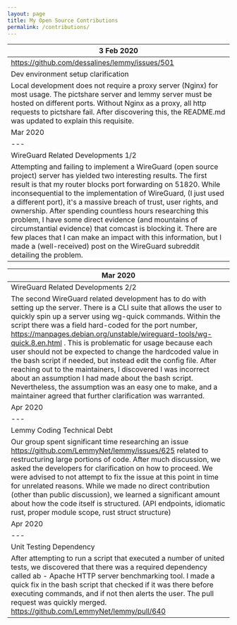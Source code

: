 ```yaml
---
layout: page
title: My Open Source Contributions
permalink: /contributions/
---
```


<!--
Type of the contribution should be "Wikipedia edit", "OpenStreet Map feature", "Documentation", "Course website", "Blog",
"Browse Add-on", etc.

The description should include a brief summary of what you did.

Replace the first row with your own contribution. 

-->





 | 3 Feb 2020 |
|---|
 |https://github.com/dessalines/lemmy/issues/501  |  
 | Dev environment setup clarification   | 
 | Local development does not require a proxy server (Nginx) for most usage. The pictshare server and lemmy server must be hosted on different ports. Without Nginx as a proxy, all http requests to pictshare fail. After discovering this, the README.md was updated to explain this requisite.|
  | Mar 2020 |
|---|
 | WireGuard Related Developments 1/2| 
 | Attempting and failing to implement a WireGuard (open source project) server has yielded two interesting results. The first result is that my router blocks port forwarding on 51820. While inconsequential to the implementation of WireGuard, (I just used a different port), it's a massive breach of trust, user rights, and ownership. After spending countless hours researching this problem, I have some direct evidence (and mountains of circumstantial evidence) that comcast is blocking it. There are few places that I can make an impact with this information, but I made a (well-received) post on the WireGuard subreddit detailing the problem.|
 
 | Mar 2020 |
|---|
 | WireGuard Related Developments 2/2| 
 | The second WireGuard related development has to do with setting up the server. There is a CLI suite that allows the user to quickly spin up a server using wg-quick commands. Within the script there was a field hard-coded for the port number, https://manpages.debian.org/unstable/wireguard-tools/wg-quick.8.en.html . This is problematic for usage because each user should not be expected to change the hardcoded value in the bash script if needed, but instead edit the config file. After reaching out to the maintainers, I discovered I was incorrect about an assumption I had made about the bash script. Nevertheless, the assumption was an easy one to make, and a maintainer agreed that further clarification was warranted.|
 | Apr 2020 |
|---|
 | Lemmy Coding Technical Debt| 
 | Our group spent significant time researching an issue https://github.com/LemmyNet/lemmy/issues/625 related to restructuring large portions of code. After much discussion, we asked the developers for clarification on how to proceed. We were advised to not attempt to fix the issue at this point in time for unrelated reasons. While we made no direct contribution (other than public discussion), we learned a significant amount about how the code itself is structured. (API endpoints, idiomatic rust, proper module scope, rust struct structure)|
 | Apr 2020 |
|---|
 | Unit Testing Dependency| 
 |After attempting to run a script that executed a number of united tests, we discovered that there was a required dependency called ab - Apache HTTP server benchmarking tool. I made a quick fix in the bash script that checked if it was there before executing commands, and if not then alerts the user. The pull request was quickly merged. https://github.com/LemmyNet/lemmy/pull/640|

